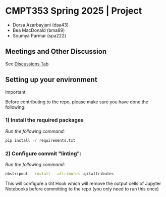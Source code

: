 # CMPT353 Spring 2025 | Project

- Dorsa Azarbayjani (daa43)
- Bea MacDonald (bma89)
- Soumya Parmar (spa222)

## Meetings and Other Discussion

See [Discussions Tab](https://github.com/SFU-CMPT353-W25-DBS/Project/discussions/categories/meetings)


## Setting up your environment

> [!IMPORTANT]
> Before contributing to the repo, please make sure you have done the following:
> ### 1) Install the required packages
> *Run the following command:*
> ```sh
> pip install -r requirements.txt
> ```
> ### 2) Configure commit "linting":
> *Run the following command:*
> ```sh
> nbstripout --install --attributes .gitattributes
> ```
> This will configure a Git Hook which will remove the output cells of Jupyter Notebooks before committing to the repo (you only need to run this once)
